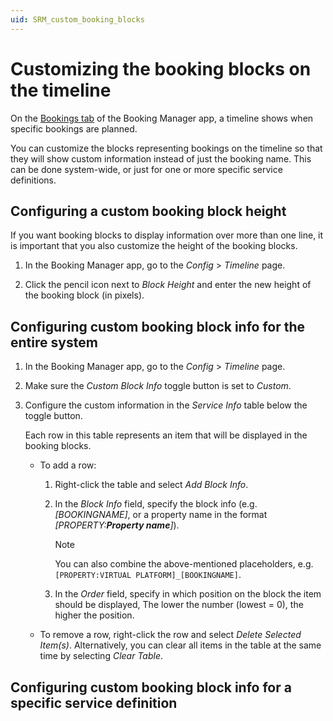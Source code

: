 ```yaml
---
uid: SRM_custom_booking_blocks
---
```


# Customizing the booking blocks on the timeline

On the [Bookings tab](xref:Booking_Manager_Bookings_tab) of the Booking Manager app, a timeline shows when specific bookings are planned.

You can customize the blocks representing bookings on the timeline so that they will show custom information instead of just the booking name. This can be done system-wide, or just for one or more specific service definitions.

## Configuring a custom booking block height

<!-- RN 29991 -->

If you want booking blocks to display information over more than one line, it is important that you also customize the height of the booking blocks.

1. In the Booking Manager app, go to the *Config* > *Timeline* page.

1. Click the pencil icon next to *Block Height* and enter the new height of the booking block (in pixels).

## Configuring custom booking block info for the entire system

1. In the Booking Manager app, go to the *Config* > *Timeline* page.

1. Make sure the *Custom Block Info* toggle button is set to *Custom*.

1. Configure the custom information in the *Service Info* table below the toggle button.

   Each row in this table represents an item that will be displayed in the booking blocks.

   - To add a row:

     1. Right-click the table and select *Add Block Info*.

     1. In the *Block Info* field, specify the block info (e.g. *\[BOOKINGNAME\]*, or a property name in the format *\[PROPERTY:**Property name**\]*).

        > [!NOTE]
        > You can also combine the above-mentioned placeholders, e.g. `[PROPERTY:VIRTUAL PLATFORM]_[BOOKINGNAME]`. <!-- RN 28995 -->

     1. In the *Order* field, specify in which position on the block the item should be displayed, The lower the number (lowest = 0), the higher the position.

   - To remove a row, right-click the row and select *Delete Selected Item(s)*. Alternatively, you can clear all items in the table at the same time by selecting *Clear Table*.

## Configuring custom booking block info for a specific service definition

